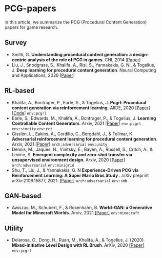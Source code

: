 # PCG-papers
In this article, we summarize the PCG (Procedural Content Generation) papers for game research.

## Survey
- Smith, G. <b>Understanding procedural content generation: a design-centric analysis of the role of PCG in games</b>. CHI, 2014 [[Paper]](http://www.cas.mcmaster.ca/~carette/CAS761/Understanding%20PCG-A%20Design%20Centric%20Analysis.pdf)
- Liu, J., Snodgrass, S., Khalifa, A., Risi, S., Yannakakis, G. N., & Togelius, J. <b>Deep learning for procedural content generation</b>. Neural Computing and Applications, 2020 [[Paper]](https://idp.springer.com/authorize/casa?redirect_uri=https://link.springer.com/article/10.1007/s00521-020-05383-8&casa_token=XMAprJ6NFdEAAAAA:cpsxxGW4tpAUPNnCbiLMe2hHKTF0lmb_I0Wf5xGIM7Hv9sgJyyvwP5PfUUjt33XltJtzkXBMS7XEAbvfIw)

## RL-based
- Khalifa, A., Bontrager, P., Earle, S., & Togelius, J. <b>Pcgrl: Procedural content generation via reinforcement learning</b>. AIIDE, 2020 [[Paper]](https://ojs.aaai.org/index.php/AIIDE/article/download/7416/7341) [[Code]](https://github.com/amidos2006/gym-pcgrl) `env:pcgrl`
- Earle, S., Edwards, M., Khalifa, A., Bontrager, P., & Togelius, J. <b>Learning Controllable Content Generators</b>. Arxiv, 2021 [[Paper]](https://arxiv.org/pdf/2105.02993) `env:pcgrl` `env:simcity` `env:rct`
- Gisslén, L., Eakins, A., Gordillo, C., Bergdahl, J., & Tollmar, K. <b>Adversarial reinforcement learning for procedural content generation</b>. Arxiv, 2021 [[Paper]](https://arxiv.org/pdf/2103.04847) `arch:adversarial` `env:unity`
- Dennis, M., Jaques, N., Vinitsky, E., Bayen, A., Russell, S., Critch, A., & Levine, S. <b>Emergent complexity and zero-shot transfer via unsupervised environment design</b>. Arxiv, 2020 [[Paper]](https://arxiv.org/pdf/2012.02096) `arch:adversarial` `env:minigrid`
- Shu, T., Liu, J., & Yannakakis, G. N <b>Experience-Driven PCG via Reinforcement Learning: A Super Mario Bros Study </b>. arXiv preprint arXiv:2106.15877, 2021. [[Paper]]() `arch:adversarial` `env:smb`

## GAN-based
- Awiszus, M., Schubert, F., & Rosenhahn, B. <b>World-GAN: a Generative Model for Minecraft Worlds</b>. Arxiv, 2021 [[Paper]](https://arxiv.org/pdf/2106.10155) `env:minecraft`


## Utility
- Delarosa, O., Dong, H., Ruan, M., Khalifa, A., & Togelius, J. (2020). <b>Mixed-Initiative Level Design with RL Brush</b>. ArXiv, 2020 [[Paper]](https://arxiv.org/pdf/2008.02778) `env:pcgrl`
